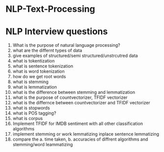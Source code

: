 # NLP-Text-Processing

# NLP Interview questions 
1. What is the purpose of natural language processing?
2. what are the differnt types of data
3. give examples of structured/semi structured/unstrcutred data
4. what is tokentization
5. what is sentence tokenization
6. what is word tokenization
7. how do we get root words
8. what is stemming
9. what is lemmatization
10. what is the difference between stemming and lemmatization
11. what is the purpose of countvectorizer, TFIDF vectorizer
12. what is the differnce between countvectorizer and TFIDF vectorizer
13. what is stopwords
14. what is POS tagging?
15. what is corpus
16. Implement TFIDF for IMDB sentiment with all other classification algorithms
17. implement stemming or work lemmatizing inplace sentence lemmatizing
18. compare the a. time taken, b. accuracies of diffrent algorithms and stemming/word leammatizing
